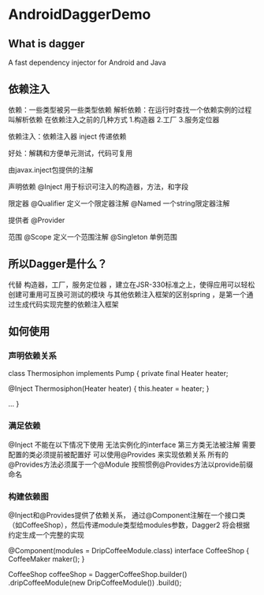 # AndroidDaggerDemo

## What is dagger
A fast dependency injector for Android and Java

## 依赖注入
依赖：一些类型被另一些类型依赖
解析依赖：在运行时查找一个依赖实例的过程叫解析依赖
在依赖注入之前的几种方式
1.构造器
2.工厂
3.服务定位器

依赖注入：依赖注入器 inject 传递依赖

好处：解耦和方便单元测试，代码可复用

由javax.inject包提供的注解

声明依赖
@Inject  用于标识可注入的构造器，方法，和字段

限定器
@Qualifier 定义一个限定器注解
@Named 一个string限定器注解

提供者
@Provider 

范围
@Scope 定义一个范围注解
@Singleton 单例范围

## 所以Dagger是什么？
代替 构造器，工厂，服务定位器 ，建立在JSR-330标准之上，使得应用可以轻松创建可重用可互换可测试的模块
与其他依赖注入框架的区别spring ，是第一个通过生成代码实现完整的依赖注入框架

## 如何使用

### 声明依赖关系

class Thermosiphon implements Pump {
  private final Heater heater;

  @Inject
  Thermosiphon(Heater heater) {
    this.heater = heater;
  }

  ...
}

### 满足依赖

@Inject 不能在以下情况下使用
    无法实例化的interface
    第三方类无法被注解
    需要配置的类必须提前被配置好
可以使用@Provides 来实现依赖关系
所有的@Provides方法必须属于一个@Module
按照惯例@Provides方法以provide前缀命名

### 构建依赖图
@Inject和@Provides提供了依赖关系，
通过@Component注解在一个接口类（如CoffeeShop），然后传递module类型给modules参数，Dagger2 将会根据约定生成一个完整的实现

@Component(modules = DripCoffeeModule.class)
interface CoffeeShop {
  CoffeeMaker maker();
}

CoffeeShop coffeeShop = DaggerCoffeeShop.builder()
    .dripCoffeeModule(new DripCoffeeModule())
    .build();